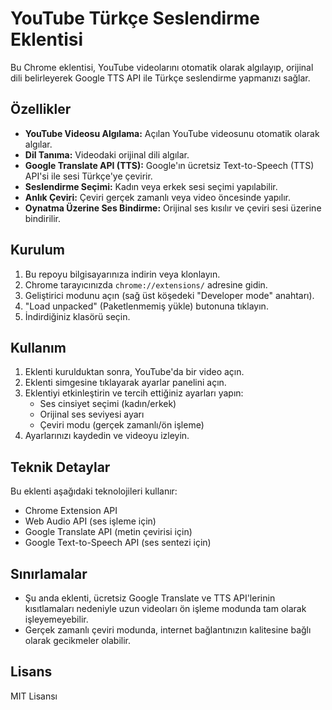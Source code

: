 # YouTube Türkçe Seslendirme Eklentisi

Bu Chrome eklentisi, YouTube videolarını otomatik olarak algılayıp, orijinal dili belirleyerek Google TTS API ile Türkçe seslendirme yapmanızı sağlar.

## Özellikler

- **YouTube Videosu Algılama:** Açılan YouTube videosunu otomatik olarak algılar.
- **Dil Tanıma:** Videodaki orijinal dili algılar.
- **Google Translate API (TTS):** Google'ın ücretsiz Text-to-Speech (TTS) API'si ile sesi Türkçe'ye çevirir.
- **Seslendirme Seçimi:** Kadın veya erkek sesi seçimi yapılabilir.
- **Anlık Çeviri:** Çeviri gerçek zamanlı veya video öncesinde yapılır.
- **Oynatma Üzerine Ses Bindirme:** Orijinal ses kısılır ve çeviri sesi üzerine bindirilir.

## Kurulum

1. Bu repoyu bilgisayarınıza indirin veya klonlayın.
2. Chrome tarayıcınızda `chrome://extensions/` adresine gidin.
3. Geliştirici modunu açın (sağ üst köşedeki "Developer mode" anahtarı).
4. "Load unpacked" (Paketlenmemiş yükle) butonuna tıklayın.
5. İndirdiğiniz klasörü seçin.

## Kullanım

1. Eklenti kurulduktan sonra, YouTube'da bir video açın.
2. Eklenti simgesine tıklayarak ayarlar panelini açın.
3. Eklentiyi etkinleştirin ve tercih ettiğiniz ayarları yapın:
   - Ses cinsiyet seçimi (kadın/erkek)
   - Orijinal ses seviyesi ayarı
   - Çeviri modu (gerçek zamanlı/ön işleme)
4. Ayarlarınızı kaydedin ve videoyu izleyin.

## Teknik Detaylar

Bu eklenti aşağıdaki teknolojileri kullanır:

- Chrome Extension API
- Web Audio API (ses işleme için)
- Google Translate API (metin çevirisi için)
- Google Text-to-Speech API (ses sentezi için)

## Sınırlamalar

- Şu anda eklenti, ücretsiz Google Translate ve TTS API'lerinin kısıtlamaları nedeniyle uzun videoları ön işleme modunda tam olarak işleyemeyebilir.
- Gerçek zamanlı çeviri modunda, internet bağlantınızın kalitesine bağlı olarak gecikmeler olabilir.

## Lisans

MIT Lisansı
